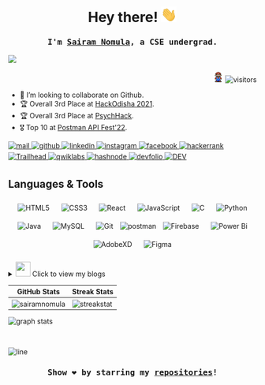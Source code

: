 <!-- ![](https://github.com/SairamNomula/SairamNomula/blob/main/Banner.png) -->
<h1 align="center">Hey there! <img src="https://github.com/SairamNomula/SairamNomula/blob/main/Hi.gif" width="32px"> </h1>

### <div align="center"><samp>I'm [Sairam Nomula](https://sairamnomula.netlify.app/), a CSE undergrad.</samp></div>
<img src="https://user-images.githubusercontent.com/73097560/115834477-dbab4500-a447-11eb-908a-139a6edaec5c.gif">
<!-- <p align="right"> <img src="https://komarev.com/ghpvc/?username=sairamnomula&label=Profile%20views&color=0e75b6&style=flat" alt="visitors" /> </p> -->
<p align="right"><img src="https://github.com/SairamNomula/SairamNomula/blob/main/Mario.gif" width="22px"> <img src="https://komarev.com/ghpvc/?username=sairamnomula&label=Profile%20views&color=0e75b6&style=flat"  alt="visitors" /> </p>

<!-- I am an undergrad with a passion for learning and a willingness to learn and collaborate across technologies and topics. -->

<!-- - 🌱 I’m currently learning **Datastructures.** -->
- 👀 I’m looking to collaborate on Github.
- 🏆 Overall 3rd Place at [HackOdisha 2021](https://hackodisha.xyz).
- 🏆 Overall 3rd Place at [PsychHack](https://psych-hack.tech/).
- 🎖 Top 10 at [Postman API Fest'22](https://blog.postman.com/highlights-of-api-fest-2022/).

<!-- <img src="https://raw.githubusercontent.com/jayeshmann/jayeshmann/main/code.gif" align="right" height="250px" alt="GIF"/> -->

<a href="mailto:sairamnomula14@gmail.com" target="_blank">
<img src=https://img.shields.io/badge/Gmail-EA4335?style=for-the-badge&logo=Gmail&logoColor=white alt=mail style="margin-bottom: 5px;" />
</a>
<a href="https://github.com/SairamNomula" target="_blank">
<img src=https://img.shields.io/badge/github-%2324292e.svg?&style=for-the-badge&logo=github&logoColor=white alt=github style="margin-bottom: 5px;" />
</a>
<a href="https://www.linkedin.com/in/sairam-nomula-8aa752192/" target="_blank">
<img src=https://img.shields.io/badge/linkedin-%231E77B5.svg?&style=for-the-badge&logo=linkedin&logoColor=white alt=linkedin style="margin-bottom: 5px;" />
</a>
<a href="https://www.instagram.com/sairam_nomula/" target="_blank">
<img src=https://img.shields.io/badge/instagram-%23000000.svg?&style=for-the-badge&logo=instagram&logoColor=darkpink alt=instagram style="margin-bottom: 5px;" />
</a>
<a href="https://www.facebook.com/nomula.sairam.77/" target="_blank">
<img src=https://img.shields.io/badge/FACEBOOK-1877F2?style=for-the-badge&logo=Facebook&logoColor=white alt=facebook style="margin-bottom: 5px;" />
</a>
<a href="https://www.hackerrank.com/sairamnomula" target="_blank">
<img src=https://img.shields.io/badge/HackerRank-2EC866?style=for-the-badge&logo=HackerRank&logoColor=black alt=hackerrank style="margin-bottom: 5px;" />
</a>
<a href="https://trailblazer.me/id/sairamnomula" target="_blank">
<img src=https://img.shields.io/badge/Trailhead-2962FF?style=for-the-badge&logo=Trailhead&logoColor=white alt=Trailhead style="margin-bottom: 5px;" />
</a>
<a href="https://run.qwiklabs.com/public_profiles/84af5dd6-12db-4777-88ce-523bb0287395" target="_blank">
<img src=https://img.shields.io/badge/Qwiklabs-F5CD0E?style=for-the-badge&logo=Qwiklabs&logoColor=black alt=qwiklabs style="margin-bottom: 5px;" />
</a>
<a href="https://hashnode.com/@sairamnomula" target="_blank">
<img src=https://img.shields.io/badge/Hashnode-2962FF?style=for-the-badge&logo=hashnode&logoColor=white alt=hashnode style="margin-bottom: 5px;" />
</a> 
<!-- <a href="https://medium.com/@sairamnomula14" target="_blank">
<img src=https://img.shields.io/badge/medium-%23292929.svg?&style=for-the-badge&logo=medium&logoColor=white alt=medium style="margin-bottom: 5px;" />
</a> -->
<a href="https://devfolio.co/@sairamnomula" target="_blank">
<img src=https://img.shields.io/badge/Devfolio-2962FF?style=for-the-badge&logo=devfolio&logoColor=blue alt=devfolio style="margin-bottom: 5px;" />
</a>
<a href="https://dev.to/sairamnomula" target="_blank">
<img src=https://img.shields.io/badge/dev.to-0A0A0A?style=for-the-badge&logo=dev.to&logoColor=white alt=DEV style="margin-bottom: 5px;" />
</a>
<br/>

## Languages & Tools
<div align="center">
<img style="margin: 10px" src="https://profilinator.rishav.dev/skills-assets/html5-original-wordmark.svg" alt="HTML5" height="25" />  
<img style="margin: 10px" src="https://profilinator.rishav.dev/skills-assets/css3-original-wordmark.svg" alt="CSS3" height="25" />
<img style="margin: 10px" src="https://profilinator.rishav.dev/skills-assets/react-original-wordmark.svg" alt="React" height="25" />
<img style="margin: 10px" src="https://profilinator.rishav.dev/skills-assets/javascript-original.svg" alt="JavaScript" height="25" />
<img style="margin: 10px" src="https://profilinator.rishav.dev/skills-assets/c-original.svg" alt="C" height="25" />
<img style="margin: 10px" src="https://profilinator.rishav.dev/skills-assets/python-original.svg" alt="Python" height="25" />
<img style="margin: 10px" src="https://profilinator.rishav.dev/skills-assets/java-original-wordmark.svg" alt="Java" height="25" />
<!-- <img style="margin: 10px" src="https://www.vectorlogo.zone/logos/opencv/opencv-icon.svg" alt="OpenCV" height="25" /> -->
<img style="margin: 10px" src="https://raw.githubusercontent.com/yurijserrano/Github-Profile-Readme-Logos/master/databases/mysql.svg" alt="MySQL" height="30" />
<img style="margin: 10px" src="https://profilinator.rishav.dev/skills-assets/git-scm-icon.svg" alt="Git" height="25" />
<img src="https://camo.githubusercontent.com/93b32389bf746009ca2370de7fe06c3b5146f4c99d99df65994f9ced0ba41685/68747470733a2f2f7777772e766563746f726c6f676f2e7a6f6e652f6c6f676f732f676574706f73746d616e2f676574706f73746d616e2d69636f6e2e737667" alt="postman" width="25" height="25" data-canonical-src="https://www.vectorlogo.zone/logos/getpostman/getpostman-icon.svg" style="max-width:100%;">
<img style="margin: 10px" src="https://profilinator.rishav.dev/skills-assets/firebase.png" alt="Firebase" height="25" />  
<!-- <img style="margin: 10px" src="https://raw.githubusercontent.com/yurijserrano/Github-Profile-Readme-Logos/master/cloud/amazon.svg" alt="AWS" height="30" />
<img style="margin: 10px" src="https://profilinator.rishav.dev/skills-assets/google_cloud-icon.svg" alt="GCP" height="30" />
<img style="margin: 10px" src="https://profilinator.rishav.dev/skills-assets/salesforce.png" alt="salesforce" height="30" /> -->
<!-- <img style="margin: 10px" src="https://profilinator.rishav.dev/skills-assets/tableau.svg" alt="Tableau" height="25" /> -->
<img style="margin: 10px" src="https://profilinator.rishav.dev/skills-assets/powerbi.png" alt="Power Bi" height="25" />
<img style="margin: 10px" src="https://cdn.worldvectorlogo.com/logos/adobe-xd.svg" alt="AdobeXD" height="25" />
<img style="margin: 10px" src="https://www.vectorlogo.zone/logos/figma/figma-icon.svg" alt="Figma" height="25" />
  
</div>
<br/>

<details>
  <summary><img src="https://cultofthepartyparrot.com/parrots/hd/dealwithitnowparrot.gif" width="30" height="30"/> Click to view my blogs</summary>
  
- [OOP in Python](https://oop-in-python.hashnode.dev/oop-in-python) <br/>
- [Supervised and Unsupervised Learning](https://hashnode.com/post/supervised-and-unsupervised-learning-ckta4g5kp01yl6gs1busqfbni) <br/>
- [Cost Function](https://hashnode.com/post/cost-function-ckw0ehn7i00s80as1hopf8k8k) <br/>
- [Gradient Descent](https://hashnode.com/post/gradient-descent-ckw0ewd5f00xo0as10hy2971i) <br/>
</details>

| GitHub Stats |  Streak Stats |
|----------------------------------|----------------------------|
|<img align="center" src="https://github-readme-stats.vercel.app/api?username=Sairamnomula&show_icons=true&theme=tokyonight" alt="sairamnomula" />| <img align="center" src="https://github-readme-streak-stats.herokuapp.com/?user=sairamnomula&theme=dark" alt="streakstat" />

<!-- <p>&nbsp;<img align="center" src="https://github-readme-stats.vercel.app/api?username=Sairamnomula&show_icons=true&theme=tokyonight" alt="sairamnomula" /></p>
<p><img align="center" src="https://github-readme-streak-stats.herokuapp.com/?user=sairamnomula&theme=dark" alt="streakstat" /></p> -->

<p><img src="https://activity-graph.herokuapp.com/graph?username=sairamnomula&theme=github" alt="graph stats" /></p>

<br/>

![line](https://user-images.githubusercontent.com/57281769/139474820-48edd3b4-3025-4ac6-abd0-d1c9b4fb2b5f.png)
### <div align="center"><samp>Show ❤️ by starring my [repositories](https://github.com/SairamNomula?tab=repositories)!</samp></div>

